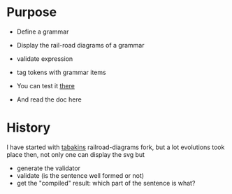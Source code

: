 # Purpose

- Define a grammar
- Display the rail-road diagrams of a grammar
- validate expression
- tag tokens with grammar items

- You can test it [there](https://rawgit.com/gbrault/railroad-diagrams/gh-pages/live/live.html)
- And read the doc here

# History

I have started with [tabakins](https://github.com/tabatkins/railroad-diagrams) railroad-diagrams fork, but a lot evolutions took place then, not only one can display the svg but

- generate the validator
- validate (is the sentence well formed or not)
- get the "compiled" result: which part of the sentence is what?
